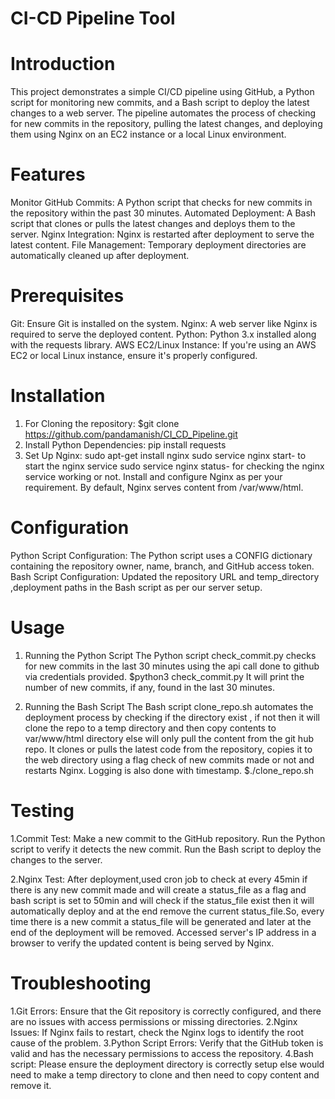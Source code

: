 # CI-CD Pipeline Tool
# Introduction
This project demonstrates a simple CI/CD pipeline using GitHub, a Python script for monitoring new commits, and a Bash script to deploy the latest changes to a web server. The pipeline automates the process of checking for new commits in the repository, pulling the latest changes, and deploying them using Nginx on an EC2 instance or a local Linux environment.

# Features
Monitor GitHub Commits: A Python script that checks for new commits in the repository within the past 30 minutes.
Automated Deployment: A Bash script that clones or pulls the latest changes and deploys them to the server.
Nginx Integration: Nginx is restarted after deployment to serve the latest content.
File Management: Temporary deployment directories are automatically cleaned up after deployment.

# Prerequisites
Git: Ensure Git is installed on the system.
Nginx: A web server like Nginx is required to serve the deployed content.
Python: Python 3.x installed along with the requests library.
AWS EC2/Linux Instance: If you're using an AWS EC2 or local Linux instance, ensure it's properly configured.

# Installation
1. For Cloning the repository:
$git clone https://github.com/pandamanish/CI_CD_Pipeline.git
2. Install Python Dependencies:
pip install requests
3. Set Up Nginx:
sudo apt-get install nginx
sudo service nginx start- to start the nginx service
sudo service nginx status- for checking the nginx service working or not.
Install and configure Nginx as per your requirement. By default, Nginx serves content from /var/www/html.

# Configuration
Python Script Configuration:
The Python script uses a CONFIG dictionary containing the repository owner, name, branch, and GitHub access token.
Bash Script Configuration:
Updated the repository URL and temp_directory ,deployment paths in the Bash script as per our server setup.

# Usage
1. Running the Python Script
The Python script check_commit.py checks for new commits in the last 30 minutes using the api call done to github via credentials provided.
$python3 check_commit.py
It will print the number of new commits, if any, found in the last 30 minutes.

2. Running the Bash Script
The Bash script clone_repo.sh automates the deployment process by checking if the directory exist , if not then it will clone the repo to a temp directory and then copy contents to var/www/html directory else will only pull the content from the git hub repo. It clones or pulls the latest code from the repository, copies it to the web directory using a flag check of new commits made or not and restarts Nginx. Logging is also done with timestamp.
$./clone_repo.sh

# Testing
1.Commit Test:
Make a new commit to the GitHub repository.
Run the Python script to verify it detects the new commit.
Run the Bash script to deploy the changes to the server.

2.Nginx Test:
After deployment,used cron job to check at every 45min if there is any new commit made and will create a status_file as a flag and bash script is set to 50min and will check if the status_file exist then it will automatically deploy and at the end remove the current status_file.So, every time there is a new commit a status_file will be generated and later at the end of the deployment will be removed. Accessed server's IP address in a browser to verify the updated content is being served by Nginx.

# Troubleshooting
1.Git Errors:
Ensure that the Git repository is correctly configured, and there are no issues with access permissions or missing directories.
2.Nginx Issues:
If Nginx fails to restart, check the Nginx logs to identify the root cause of the problem.
3.Python Script Errors:
Verify that the GitHub token is valid and has the necessary permissions to access the repository.
4.Bash script:
Please ensure the deployment directory is correctly setup else would need to make a temp directory to clone and then need to copy content and remove it.
